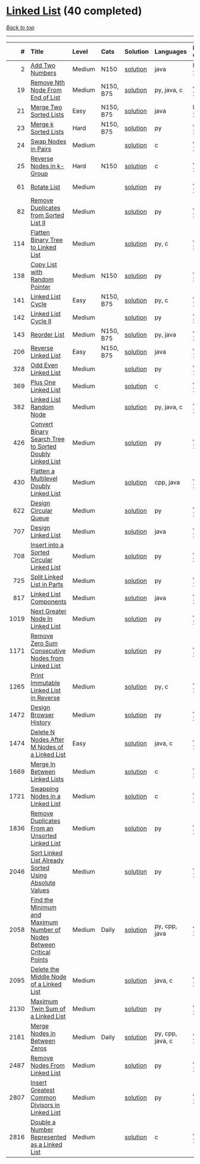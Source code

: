 # [Linked List](<https://leetcode.com/tag/Linked-List/>) (40 completed)

*[Back to top](<../../README.md>)*

------

|    # | Title                                                                                                                                                                        | Level   | Cats      | Solution                                                                                        | Languages        | Date Complete   |
|-----:|:-----------------------------------------------------------------------------------------------------------------------------------------------------------------------------|:--------|:----------|:------------------------------------------------------------------------------------------------|:-----------------|:----------------|
|    2 | [Add Two Numbers](<https://leetcode.com/problems/add-two-numbers>)                                                                                                           | Medium  | N150      | [solution](<../_2. Add Two Numbers.md>)                                                         | java             | May 22, 2024    |
|   19 | [Remove Nth Node From End of List](<https://leetcode.com/problems/remove-nth-node-from-end-of-list>)                                                                         | Medium  | N150, B75 | [solution](<../_19. Remove Nth Node From End of List.md>)                                       | py, java, c      | Jun 06, 2024    |
|   21 | [Merge Two Sorted Lists](<https://leetcode.com/problems/merge-two-sorted-lists>)                                                                                             | Easy    | N150, B75 | [solution](<../_21. Merge Two Sorted Lists.md>)                                                 | java             | May 22, 2024    |
|   23 | [Merge k Sorted Lists](<https://leetcode.com/problems/merge-k-sorted-lists>)                                                                                                 | Hard    | N150, B75 | [solution](<../_23. Merge k Sorted Lists.md>)                                                   | py               | Jun 17, 2024    |
|   24 | [Swap Nodes in Pairs](<https://leetcode.com/problems/swap-nodes-in-pairs>)                                                                                                   | Medium  |           | [solution](<../_24. Swap Nodes in Pairs.md>)                                                    | c                | Jun 06, 2024    |
|   25 | [Reverse Nodes in k-Group](<https://leetcode.com/problems/reverse-nodes-in-k-group>)                                                                                         | Hard    | N150      | [solution](<../_25. Reverse Nodes in k-Group.md>)                                               | c                | Jun 06, 2024    |
|   61 | [Rotate List](<https://leetcode.com/problems/rotate-list>)                                                                                                                   | Medium  |           | [solution](<../_61. Rotate List.md>)                                                            | py               | Jun 21, 2024    |
|   82 | [Remove Duplicates from Sorted List II](<https://leetcode.com/problems/remove-duplicates-from-sorted-list-ii>)                                                               | Medium  |           | [solution](<../_82. Remove Duplicates from Sorted List II.md>)                                  | py               | Jul 04, 2024    |
|  114 | [Flatten Binary Tree to Linked List](<https://leetcode.com/problems/flatten-binary-tree-to-linked-list>)                                                                     | Medium  |           | [solution](<../_114. Flatten Binary Tree to Linked List.md>)                                    | py, c            | Jun 10, 2024    |
|  138 | [Copy List with Random Pointer](<https://leetcode.com/problems/copy-list-with-random-pointer>)                                                                               | Medium  | N150      | [solution](<../_138. Copy List with Random Pointer.md>)                                         | py               | Jun 27, 2024    |
|  141 | [Linked List Cycle](<https://leetcode.com/problems/linked-list-cycle>)                                                                                                       | Easy    | N150, B75 | [solution](<../_141. Linked List Cycle.md>)                                                     | py, c            | Jun 03, 2024    |
|  142 | [Linked List Cycle II](<https://leetcode.com/problems/linked-list-cycle-ii>)                                                                                                 | Medium  |           | [solution](<../_142. Linked List Cycle II.md>)                                                  | py               | Jun 25, 2024    |
|  143 | [Reorder List](<https://leetcode.com/problems/reorder-list>)                                                                                                                 | Medium  | N150, B75 | [solution](<../_143. Reorder List.md>)                                                          | py, java         | Jun 10, 2024    |
|  206 | [Reverse Linked List](<https://leetcode.com/problems/reverse-linked-list>)                                                                                                   | Easy    | N150, B75 | [solution](<../_206. Reverse Linked List.md>)                                                   | java             | Jun 27, 2024    |
|  328 | [Odd Even Linked List](<https://leetcode.com/problems/odd-even-linked-list>)                                                                                                 | Medium  |           | [solution](<../_328. Odd Even Linked List.md>)                                                  | py               | Jun 21, 2024    |
|  369 | [Plus One Linked List](<https://leetcode.com/problems/plus-one-linked-list>)                                                                                                 | Medium  |           | [solution](<../_369. Plus One Linked List.md>)                                                  | c                | Jul 04, 2024    |
|  382 | [Linked List Random Node](<https://leetcode.com/problems/linked-list-random-node>)                                                                                           | Medium  |           | [solution](<../_382. Linked List Random Node.md>)                                               | py, java, c      | Jun 21, 2024    |
|  426 | [Convert Binary Search Tree to Sorted Doubly Linked List](<https://leetcode.com/problems/convert-binary-search-tree-to-sorted-doubly-linked-list>)                           | Medium  |           | [solution](<../_426. Convert Binary Search Tree to Sorted Doubly Linked List.md>)               | py               | Jun 11, 2024    |
|  430 | [Flatten a Multilevel Doubly Linked List](<https://leetcode.com/problems/flatten-a-multilevel-doubly-linked-list>)                                                           | Medium  |           | [solution](<../_430. Flatten a Multilevel Doubly Linked List.md>)                               | cpp, java        | Jun 26, 2024    |
|  622 | [Design Circular Queue](<https://leetcode.com/problems/design-circular-queue>)                                                                                               | Medium  |           | [solution](<../_622. Design Circular Queue.md>)                                                 | py               | Jul 05, 2024    |
|  707 | [Design Linked List](<https://leetcode.com/problems/design-linked-list>)                                                                                                     | Medium  |           | [solution](<../_707. Design Linked List.md>)                                                    | java             | Jun 21, 2024    |
|  708 | [Insert into a Sorted Circular Linked List](<https://leetcode.com/problems/insert-into-a-sorted-circular-linked-list>)                                                       | Medium  |           | [solution](<../_708. Insert into a Sorted Circular Linked List.md>)                             | py               | Jun 21, 2024    |
|  725 | [Split Linked List in Parts](<https://leetcode.com/problems/split-linked-list-in-parts>)                                                                                     | Medium  |           | [solution](<../_725. Split Linked List in Parts.md>)                                            | py               | Jun 21, 2024    |
|  817 | [Linked List Components](<https://leetcode.com/problems/linked-list-components>)                                                                                             | Medium  |           | [solution](<../_817. Linked List Components.md>)                                                | java             | Jul 04, 2024    |
| 1019 | [Next Greater Node In Linked List](<https://leetcode.com/problems/next-greater-node-in-linked-list>)                                                                         | Medium  |           | [solution](<../_1019. Next Greater Node In Linked List.md>)                                     | py               | Jun 21, 2024    |
| 1171 | [Remove Zero Sum Consecutive Nodes from Linked List](<https://leetcode.com/problems/remove-zero-sum-consecutive-nodes-from-linked-list>)                                     | Medium  |           | [solution](<../_1171. Remove Zero Sum Consecutive Nodes from Linked List.md>)                   | py               | Jun 15, 2024    |
| 1265 | [Print Immutable Linked List in Reverse](<https://leetcode.com/problems/print-immutable-linked-list-in-reverse>)                                                             | Medium  |           | [solution](<../_1265. Print Immutable Linked List in Reverse.md>)                               | py, c            | Jun 06, 2024    |
| 1472 | [Design Browser History](<https://leetcode.com/problems/design-browser-history>)                                                                                             | Medium  |           | [solution](<../_1472. Design Browser History.md>)                                               | py               | Jul 05, 2024    |
| 1474 | [Delete N Nodes After M Nodes of a Linked List](<https://leetcode.com/problems/delete-n-nodes-after-m-nodes-of-a-linked-list>)                                               | Easy    |           | [solution](<../_1474. Delete N Nodes After M Nodes of a Linked List.md>)                        | java, c          | Jun 06, 2024    |
| 1669 | [Merge In Between Linked Lists](<https://leetcode.com/problems/merge-in-between-linked-lists>)                                                                               | Medium  |           | [solution](<../_1669. Merge In Between Linked Lists.md>)                                        | c                | Jun 24, 2024    |
| 1721 | [Swapping Nodes in a Linked List](<https://leetcode.com/problems/swapping-nodes-in-a-linked-list>)                                                                           | Medium  |           | [solution](<../_1721. Swapping Nodes in a Linked List.md>)                                      | c                | Jun 06, 2024    |
| 1836 | [Remove Duplicates From an Unsorted Linked List](<https://leetcode.com/problems/remove-duplicates-from-an-unsorted-linked-list>)                                             | Medium  |           | [solution](<../_1836. Remove Duplicates From an Unsorted Linked List.md>)                       | py               | Jul 04, 2024    |
| 2046 | [Sort Linked List Already Sorted Using Absolute Values](<https://leetcode.com/problems/sort-linked-list-already-sorted-using-absolute-values>)                               | Medium  |           | [solution](<../_2046. Sort Linked List Already Sorted Using Absolute Values.md>)                | py               | Jul 04, 2024    |
| 2058 | [Find the Minimum and Maximum Number of Nodes Between Critical Points](<https://leetcode.com/problems/find-the-minimum-and-maximum-number-of-nodes-between-critical-points>) | Medium  | Daily     | [solution](<../_2058. Find the Minimum and Maximum Number of Nodes Between Critical Points.md>) | py, cpp, java    | Jul 04, 2024    |
| 2095 | [Delete the Middle Node of a Linked List](<https://leetcode.com/problems/delete-the-middle-node-of-a-linked-list>)                                                           | Medium  |           | [solution](<../_2095. Delete the Middle Node of a Linked List.md>)                              | java, c          | Jun 06, 2024    |
| 2130 | [Maximum Twin Sum of a Linked List](<https://leetcode.com/problems/maximum-twin-sum-of-a-linked-list>)                                                                       | Medium  |           | [solution](<../_2130. Maximum Twin Sum of a Linked List.md>)                                    | py               | Jun 20, 2024    |
| 2181 | [Merge Nodes in Between Zeros](<https://leetcode.com/problems/merge-nodes-in-between-zeros>)                                                                                 | Medium  | Daily     | [solution](<../_2181. Merge Nodes in Between Zeros.md>)                                         | py, cpp, java, c | Jul 03, 2024    |
| 2487 | [Remove Nodes From Linked List](<https://leetcode.com/problems/remove-nodes-from-linked-list>)                                                                               | Medium  |           | [solution](<../_2487. Remove Nodes From Linked List.md>)                                        | py               | Jun 11, 2024    |
| 2807 | [Insert Greatest Common Divisors in Linked List](<https://leetcode.com/problems/insert-greatest-common-divisors-in-linked-list>)                                             | Medium  |           | [solution](<../_2807. Insert Greatest Common Divisors in Linked List.md>)                       | py               | Jun 12, 2024    |
| 2816 | [Double a Number Represented as a Linked List](<https://leetcode.com/problems/double-a-number-represented-as-a-linked-list>)                                                 | Medium  |           | [solution](<../_2816. Double a Number Represented as a Linked List.md>)                         | c                | Jul 04, 2024    |